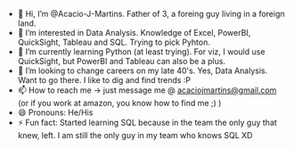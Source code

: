 - 👋 Hi, I’m @Acacio-J-Martins. Father of 3, a foreing guy living in a foreign land.
- 👀 I’m interested in Data Analysis. Knowledge of Excel, PowerBI, QuickSight, Tableau and SQL. Trying to pick Pyhton. 
- 🌱 I’m currently learning Python (at least trying). For viz, I would use QuickSight, but PowerBI and Tableau can also be a plus.
- 💞️ I’m looking to change careers on my late 40's. Yes, Data Analysis. Want to go there. I like to dig and find trends :P
- 📫 How to reach me -> just message me @ acaciojmartins@gmail.com (or if you work at amazon, you know how to find me ;) )
- 😄 Pronouns: He/His
- ⚡ Fun fact: Started learning SQL because in the team the only guy that knew, left. I am still the only guy in my team who knows SQL XD

<!---
Acacio-J-Martins/Acacio-J-Martins is a ✨ special ✨ repository because its `README.md` (this file) appears on your GitHub profile.
You can click the Preview link to take a look at your changes.
--->
